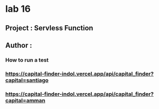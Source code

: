 # lab 16 
## Project : Servless Function 
## Author : <Muhammad Al-Sad>


### How to run a test 


### https://capital-finder-indol.vercel.app/api/capital_finder?capital=santiago
### https://capital-finder-indol.vercel.app/api/capital_finder?capital=amman